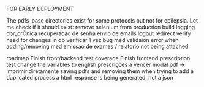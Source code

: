 

FOR EARLY DEPLOYMENT

The pdfs_base directories exist for some protocols but not for epilepsia. Let me check if it should exist:
remove selenium from production build
logging
dor_crÔnica 
recuperacao de senha
envio de emails
logout redirect
verify need for changes in db
verificar 1 vez bug
med validaion error when adding/removing med
emissao de exames / relatorio not being attached

roadmap
Finish front/backend test coverage
Finish frontend prescription test
change the variables to english
prescrições a vencer
modal pdf -> imprimir diretamente
saving pdfs and removing them
when trying to add a duplicated process a html response is being generated, not a json
